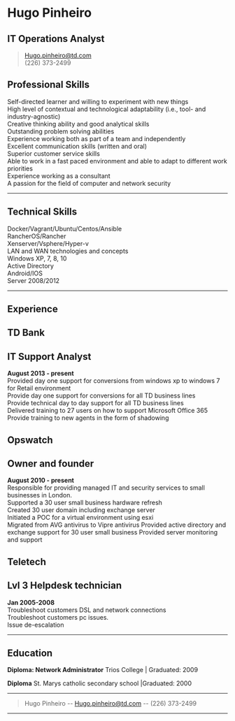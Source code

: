 # Hugo Pinheiro
## IT Operations Analyst 

> [Hugo.pinheiro@td.com](Hugo.pinheiro@td.com)  
> (226) 373-2499

## Professional Skills 

Self-directed learner and willing to experiment with new things                            
High level of contextual and technological adaptability (i.e., tool- and industry-agnostic)                                                                                     
Creative thinking ability and good analytical skills                                                   
Outstanding problem solving abilities                                                          
Experience working both as part of a team and independently                                          
Excellent communication skills (written and oral)                                              
Superior customer service skills                                                                     
Able to work in a fast paced environment and able to adapt to different work priorities                                                                                    
Experience working as a consultant                                                                            
A passion for the field of computer and network security

-------

## Technical Skills 

Docker/Vagrant/Ubuntu/Centos/Ansible                                                            
RancherOS/Rancher                                                                              
Xenserver/Vsphere/Hyper-v                                                                                 
LAN and WAN technologies and concepts                                                             
Windows XP, 7, 8, 10                                                                                 
Active Directory                                                                                 
Android/IOS                                                                                           
Server 2008/2012

------

## Experience 

## TD Bank
## IT Support Analyst
  __August 2013 - present__                                                                         
Provided day one support for conversions from windows xp to windows 7 for Retail environment                                                                                       
Provide day one support for conversions for all TD business lines                                          
Provide technical day to day support for all TD business lines                                             
Delivered training to 27 users on how to support Microsoft Office 365                                                 
Provide training to new agents in the form of shadowing

## Opswatch
## Owner and founder
  __August 2010 - present__                                                                     
Responsible for providing managed IT and security services                                                    to small businesses in London.                                                                  
Supported a 30 user small business hardware refresh                                                   
Created 30 user domain including exchange server                                                             
Initiated a POC for a virtual environment using esxi                                                    
Migrated from AVG antivirus to Vipre antivirus
Provided active directory and exchange support for 30 user small business
Provided server monitoring and support                                                                                  

## Teletech
## Lvl 3 Helpdesk technician
  __Jan 2005-2008__                                                                             
Troubleshoot customers DSL and network connections                                                  
Troubleshoot customers pc issues.                                                                         
Issue de-escalation

------

## Education 

**Diploma: Network Administrator**
Trios College | Graduated: 2009

**Diploma**
St. Marys catholic secondary school |Graduated: 2000


------

> Hugo Pinheiro -- [Hugo.pinheiro@td.com](hugo.pinheiro@td.com) -- (226) 373-2499

------